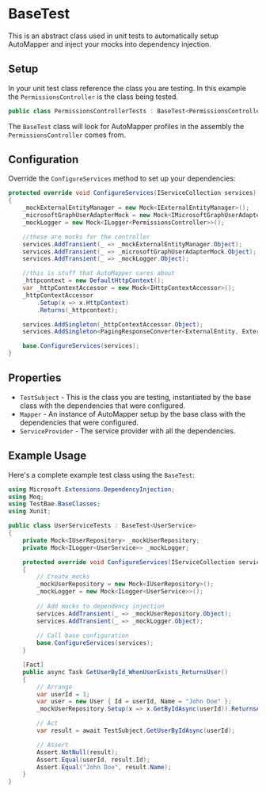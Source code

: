 # BaseTest<TSubject>

This is an abstract class used in unit tests to automatically setup AutoMapper and inject your mocks into dependency injection.

## Setup
In your unit test class reference the class you are testing. In this example the `PermissionsController` is the class being tested.

```c#
public class PermissionsControllerTests : BaseTest<PermissionsController>
```

The `BaseTest` class will look for AutoMapper profiles in the assembly the `PermissionsController` comes from.

## Configuration

Override the `ConfigureServices` method to set up your dependencies:

```c#
protected override void ConfigureServices(IServiceCollection services)
{
    _mockExternalEntityManager = new Mock<IExternalEntityManager>();
    _microsoftGraphUserAdapterMock = new Mock<IMicrosoftGraphUserAdapter>();
    _mockLogger = new Mock<ILogger<PermissionsController>>();

    //these are mocks for the controller
    services.AddTransient(_ => _mockExternalEntityManager.Object);
    services.AddTransient(_ => _microsoftGraphUserAdapterMock.Object);
    services.AddTransient(_ => _mockLogger.Object);

    //this is stuff that AutoMapper cares about
    _httpcontext = new DefaultHttpContext();
    var _httpContextAccessor = new Mock<IHttpContextAccessor>();
    _httpContextAccessor
        .Setup(x => x.HttpContext)
        .Returns(_httpcontext);

    services.AddSingleton(_httpContextAccessor.Object);
    services.AddSingleton<PagingResponseConverter<ExternalEntity, ExternalEntity>>();

    base.ConfigureServices(services);
}
```

## Properties

- `TestSubject` - This is the class you are testing, instantiated by the base class with the dependencies that were configured.
- `Mapper` - An instance of AutoMapper setup by the base class with the dependencies that were configured.
- `ServiceProvider` - The service provider with all the dependencies.

## Example Usage

Here's a complete example test class using the `BaseTest`:

```c#
using Microsoft.Extensions.DependencyInjection;
using Moq;
using TestBae.BaseClasses;
using Xunit;

public class UserServiceTests : BaseTest<UserService>
{
    private Mock<IUserRepository> _mockUserRepository;
    private Mock<ILogger<UserService>> _mockLogger;

    protected override void ConfigureServices(IServiceCollection services)
    {
        // Create mocks
        _mockUserRepository = new Mock<IUserRepository>();
        _mockLogger = new Mock<ILogger<UserService>>();
        
        // Add mocks to dependency injection
        services.AddTransient(_ => _mockUserRepository.Object);
        services.AddTransient(_ => _mockLogger.Object);
        
        // Call base configuration
        base.ConfigureServices(services);
    }

    [Fact]
    public async Task GetUserById_WhenUserExists_ReturnsUser()
    {
        // Arrange
        var userId = 1;
        var user = new User { Id = userId, Name = "John Doe" };
        _mockUserRepository.Setup(x => x.GetByIdAsync(userId)).ReturnsAsync(user);

        // Act
        var result = await TestSubject.GetUserByIdAsync(userId);

        // Assert
        Assert.NotNull(result);
        Assert.Equal(userId, result.Id);
        Assert.Equal("John Doe", result.Name);
    }
}
```